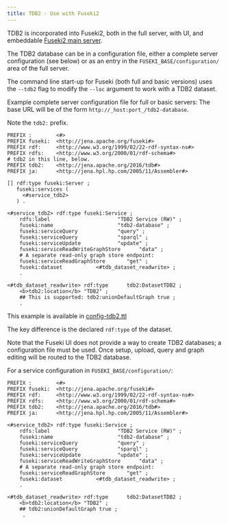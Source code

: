 ```yaml
---
title: TDB2 - Use with Fuseki2
---
```


TDB2 is incorporated into Fuseki2, both in the full server, with UI, and
embeddable [Fuseki2 main server](../fuseki2/fuseki-embedded.html#fuseki-basic).

The TDB2 database can be in a configuration file,
either a complete server configuration (see below) or as an entry in the
`FUSEKI_BASE/configuration/` area of the full server.

The command line start-up for Fuseki (both full and basic versions) uses the
`--tdb2` flag to modify the `--loc` argument to work with a TDB2 dataset.

Example complete server configuration file for full or basic servers:
The base URL will be of the form `http://_host:port_/tdb2-database`.

Note the `tdb2:` prefix.

```ttl
PREFIX :        <#>
PREFIX fuseki:  <http://jena.apache.org/fuseki#>
PREFIX rdf:     <http://www.w3.org/1999/02/22-rdf-syntax-ns#>
PREFIX rdfs:    <http://www.w3.org/2000/01/rdf-schema#>
# tdb2 in this line, below.
PREFIX tdb2:    <http://jena.apache.org/2016/tdb#>
PREFIX ja:      <http://jena.hpl.hp.com/2005/11/Assembler#>

[] rdf:type fuseki:Server ;
   fuseki:services (
     <#service_tdb2>
   ) .

<#service_tdb2> rdf:type fuseki:Service ;
    rdfs:label                      "TDB2 Service (RW)" ;
    fuseki:name                     "tdb2-database" ;
    fuseki:serviceQuery             "query" ;
    fuseki:serviceQuery             "sparql" ;
    fuseki:serviceUpdate            "update" ;
    fuseki:serviceReadWriteGraphStore      "data" ;
    # A separate read-only graph store endpoint:
    fuseki:serviceReadGraphStore       "get" ;
    fuseki:dataset           <#tdb_dataset_readwrite> ;
    .

<#tdb_dataset_readwrite> rdf:type      tdb2:DatasetTDB2 ;
    <b>tdb2:location</b> "TDB2" ;
    ## This is supported: tdb2:unionDefaultGraph true ;
    .
```

This example is available in [config-tdb2.ttl](https://github.com/apache/jena/blob/main/jena-fuseki2/examples/config-tdb2.ttl)

The key difference is the declared `rdf:type` of the dataset.

Note that the Fuseki UI does not provide a way to create TDB2 databases;
a configuration file must be used. Once setup, upload, query and graph
editing will be routed to the TDB2 database.

For a service configuration in `FUSEKI_BASE/configuration/`:

```turtle
PREFIX :        <#>
PREFIX fuseki:  <http://jena.apache.org/fuseki#>
PREFIX rdf:     <http://www.w3.org/1999/02/22-rdf-syntax-ns#>
PREFIX rdfs:    <http://www.w3.org/2000/01/rdf-schema#>
PREFIX tdb2:    <http://jena.apache.org/2016/tdb#>
PREFIX ja:      <http://jena.hpl.hp.com/2005/11/Assembler#>

<#service_tdb2> rdf:type fuseki:Service ;
    rdfs:label                      "TDB2 Service (RW)" ;
    fuseki:name                     "tdb2-database" ;
    fuseki:serviceQuery             "query" ;
    fuseki:serviceQuery             "sparql" ;
    fuseki:serviceUpdate            "update" ;
    fuseki:serviceReadWriteGraphStore      "data" ;
    # A separate read-only graph store endpoint:
    fuseki:serviceReadGraphStore       "get" ;
    fuseki:dataset           <#tdb_dataset_readwrite> ;
    .

<#tdb_dataset_readwrite> rdf:type      tdb2:DatasetTDB2 ;
    <b>tdb2:location</b> "TDB2" ;
    ## tdb2:unionDefaultGraph true ;
     .
```
